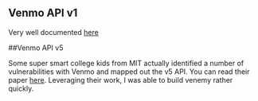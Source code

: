 ## Venmo API v1

Very well documented [here](https://github.com/mmohades/Venmo)


##Venmo API v5

Some super smart college kids from MIT actually identified a number of vulnerabilities with Venmo and mapped out the v5 API. You can read their paper [here](https://courses.csail.mit.edu/6.857/2014/files/13-benkraft-jmoldow-mannes-venmo.pdf). Leveraging their work, I was able to build venemy rather quickly.
